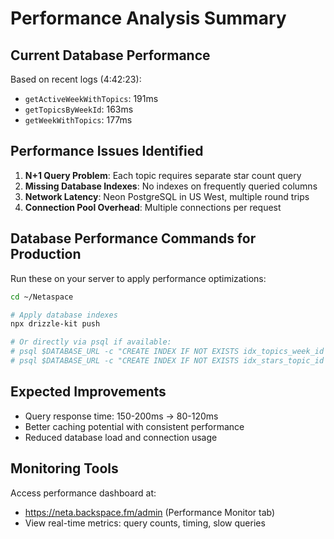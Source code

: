 # Performance Analysis Summary

## Current Database Performance

Based on recent logs (4:42:23):
- `getActiveWeekWithTopics`: 191ms
- `getTopicsByWeekId`: 163ms  
- `getWeekWithTopics`: 177ms

## Performance Issues Identified

1. **N+1 Query Problem**: Each topic requires separate star count query
2. **Missing Database Indexes**: No indexes on frequently queried columns
3. **Network Latency**: Neon PostgreSQL in US West, multiple round trips
4. **Connection Pool Overhead**: Multiple connections per request

## Database Performance Commands for Production

Run these on your server to apply performance optimizations:

```bash
cd ~/Netaspace

# Apply database indexes
npx drizzle-kit push

# Or directly via psql if available:
# psql $DATABASE_URL -c "CREATE INDEX IF NOT EXISTS idx_topics_week_id ON topics(week_id);"
# psql $DATABASE_URL -c "CREATE INDEX IF NOT EXISTS idx_stars_topic_id ON stars(topic_id);"
```

## Expected Improvements

- Query response time: 150-200ms → 80-120ms
- Better caching potential with consistent performance
- Reduced database load and connection usage

## Monitoring Tools

Access performance dashboard at:
- https://neta.backspace.fm/admin (Performance Monitor tab)
- View real-time metrics: query counts, timing, slow queries